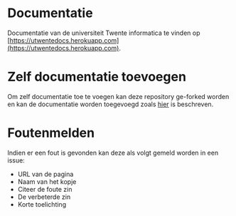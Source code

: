 Documentatie
============

Documentatie van de universiteit Twente informatica te vinden op [https://utwentedocs.herokuapp.com](https://utwentedocs.herokuapp.com).

# Zelf documentatie toevoegen
Om zelf documentatie toe te voegen kan deze repository ge-forked worden en kan de documentatie worden toegevoegd zoals [hier](https://utwentedocs.herokuapp.com/documentatie.html) is beschreven.

# Foutenmelden
Indien er een fout is gevonden kan deze als volgt gemeld worden in een issue:

* URL van de pagina
* Naam van het kopje
* Citeer de foute zin
* De verbeterde zin
* Korte toelichting


